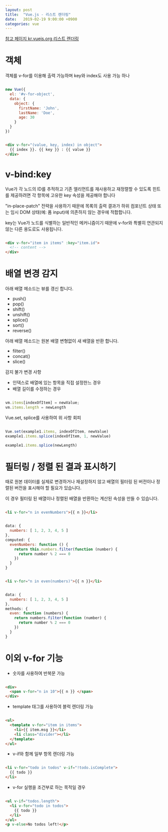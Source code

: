 ```yaml
---
layout: post
title:  "Vue.js - 리스트 렌더링"
date:   2019-02-19 9:00:00 +0900
categories: vue
---
```


[참고 페이지 kr.vuejs.org 리스트 렌더링](https://kr.vuejs.org/v2/guide/list.html)

# 객체 

객체를 v-for를 이용해 출력 가능하며 key와 index도 사용 가능 하나

~~~ javascript

new Vue({
  el: '#v-for-object',
  data: {
    object: {
      firstName: 'John',
      lastName: 'Doe',
      age: 30
    }
  }
})

~~~

~~~ html

<div v-for="(value, key, index) in object">
  {{ index }}. {{ key }} : {{ value }}
</div>

~~~

# v-bind:key

Vue가 각 노드의 ID를 추적하고 기존 엘리먼트를 재사용하고 재정렬할 수 있도록 힌트를 제공하려면 각 항목에 고유한 key 속성을 제공해야 합니다

"in-place-patch" 전략을 사용하기 때문에 목록의 출력 결과가 하위 컴포넌트 상태 또는 임시 DOM 상태(예: 폼 input)에 의존하지 않는 경우에 적합합니다.

key는 Vue가 노드를 식별하는 일반적인 메커니즘이기 때문에 v-for와 특별히 연관되지 않는 다른 용도로도 사용됩니다.

~~~ html

<div v-for="item in items" :key="item.id">
  <!-- content -->
</div>

~~~

# 배열 변경 감지

아래 배열 메소드는 뷰를 갱신 합니다.

- push()
- pop()
- shift()
- unshift()
- splice()
- sort()
- reverse()

아래 배열 메소드는 원본 배열 변형없이 새 배열을 반환 합니다.

- filter()
- concat()
- slice()

감지 불가 변경 사항

- 인덱스로 배열에 있는 항목을 직접 설정한느 경우
- 배열 길이를 수정하는 경우 

~~~ javascript

vm.items[indexOfItem] = newValue;
vm.items.length = newLength

~~~

Vue.set, splice를 사용하여 위 사항 회피

~~~ javascript

Vue.set(example1.items, indexOfItem, newValue)
example1.items.splice(indexOfItem, 1, newValue)

example1.items.splice(newLength)

~~~

# 필터링 / 정렬 된 결과 표시하기

때로 원본 데이터를 실제로 변경하거나 재설정하지 않고 배열의 필터링 된 버전이나 정렬된 버전을 표시해야 할 필요가 있습니다. 

이 경우 필터링 된 배열이나 정렬된 배열을 반환하는 계산된 속성을 만들 수 있습니다.

~~~ html

<li v-for="n in evenNumbers">{{ n }}</li>

~~~

~~~ javascript

data: {
  numbers: [ 1, 2, 3, 4, 5 ]
},
computed: {
  evenNumbers: function () {
    return this.numbers.filter(function (number) {
      return number % 2 === 0
    })
  }
}

~~~

~~~ html

<li v-for="n in even(numbers)">{{ n }}</li>

~~~

~~~ javascript

data: {
  numbers: [ 1, 2, 3, 4, 5 ]
},
methods: {
  even: function (numbers) {
    return numbers.filter(function (number) {
      return number % 2 === 0
    })
  }
}

~~~

# 이외 v-for 기능

- 숫자를 사용하여 반복문 가능

~~~ html

<div>
  <span v-for="n in 10">{{ n }} </span>
</div>

~~~

- template 태그를 사용하여 블럭 렌더링 가능

~~~ html

<ul>
  <template v-for="item in items">
    <li>{{ item.msg }}</li>
    <li class="divider"></li>
  </template>
</ul>

~~~

- v-if와 함께 일부 항목 렌더링 가능

~~~ html

<li v-for="todo in todos" v-if="!todo.isComplete">
  {{ todo }}
</li>

~~~

- v-for 실행을 조건부로 하는 목적일 경우 

~~~ html

<ul v-if="todos.length">
  <li v-for="todo in todos">
    {{ todo }}
  </li>
</ul>
<p v-else>No todos left!</p>

~~~
